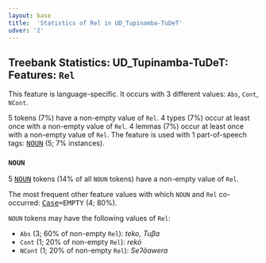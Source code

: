 ```yaml
---
layout: base
title:  'Statistics of Rel in UD_Tupinamba-TuDeT'
udver: '2'
---
```


## Treebank Statistics: UD_Tupinamba-TuDeT: Features: `Rel`

This feature is language-specific.
It occurs with 3 different values: `Abs`, `Cont`, `NCont`.

5 tokens (7%) have a non-empty value of `Rel`.
4 types (7%) occur at least once with a non-empty value of `Rel`.
4 lemmas (7%) occur at least once with a non-empty value of `Rel`.
The feature is used with 1 part-of-speech tags: <tt><a href="tpn_tudet-pos-NOUN.html">NOUN</a></tt> (5; 7% instances).

### `NOUN`

5 <tt><a href="tpn_tudet-pos-NOUN.html">NOUN</a></tt> tokens (14% of all `NOUN` tokens) have a non-empty value of `Rel`.

The most frequent other feature values with which `NOUN` and `Rel` co-occurred: <tt><a href="tpn_tudet-feat-Case.html">Case</a></tt><tt>=EMPTY</tt> (4; 80%).

`NOUN` tokens may have the following values of `Rel`:

* `Abs` (3; 60% of non-empty `Rel`): <em>teko, Tuβa</em>
* `Cont` (1; 20% of non-empty `Rel`): <em>rekó</em>
* `NCont` (1; 20% of non-empty `Rel`): <em>Seʔõawera</em>

